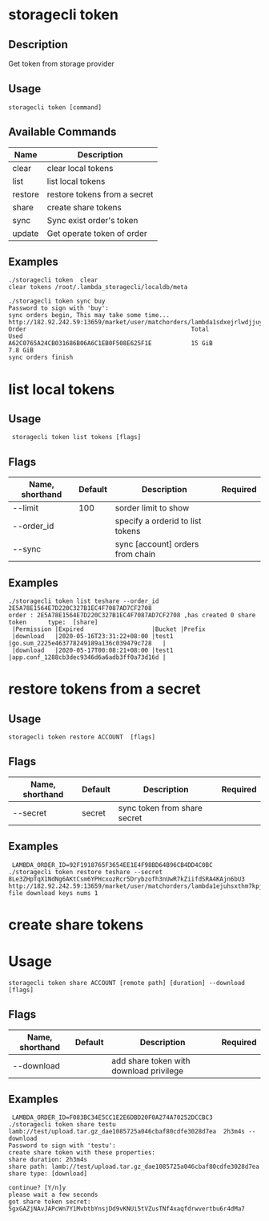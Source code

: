 # storagecli token

## Description

Get token from storage provider

## Usage
```
storagecli token [command]
```

## Available Commands

| Name| Description                                                                   |
| --------------- | --------------------- 
| clear  |clear local tokens|
| list  |list local tokens|
| restore  |restore tokens from a secret|
| share  |create share tokens|
| sync  |Sync exist order's token|
| update  |Get operate token of order|


## Examples
```
./storagecli token  clear
clear tokens /root/.lambda_storagecli/localdb/meta

./storagecli token sync buy
Password to sign with 'buy':
sync orders begin, This may take some time...
http://182.92.242.59:13659/market/user/matchorders/lambda1sdxejrlwdjjuyjffcqxawh252kq28w8vgwlqgg
Order                                              Total                Used
A62C0765A24CB031686B06A6C1EB0F508E625F1E           15 GiB               7.8 GiB
sync orders finish

```
# list local tokens

## Usage
```
 storagecli token list tokens [flags]
```
## Flags

| Name, shorthand| Default   | Description | Required                                                                  |
| --------------- | ----   | -------- | --------------------- 
| --limit  | 100 | sorder limit to show |
| --order_id  | | specify a orderid to list tokens |
| --sync  |  |  sync [account] orders from chain |

## Examples

```
./storagecli token list teshare --order_id 2E5A78E1564E7D220C327B1EC4F7087AD7CF2708  
order : 2E5A78E1564E7D220C327B1EC4F7087AD7CF2708 ,has created 0 share token 	 type:  [share]
 |Permission |Expired                   |Bucket |Prefix
 |download   |2020-05-16T23:31:22+08:00 |test1  |go.sum_2225e463778249189a136c039479c728   |
 |download   |2020-05-17T00:08:21+08:00 |test1  |app.conf_1288cb3dec9346d6a6adb3ff0a73d16d | 
```
 
# restore tokens from a secret

## Usage
```
storagecli token restore ACCOUNT  [flags]
```
## Flags

| Name, shorthand| Default   | Description | Required                                                                  |
| --------------- | ----   | -------- | --------------------- 
| --secret  | secret | sync token from share secret |

## Examples
```
 LAMBDA_ORDER_ID=92F1918765F3654EE1E4F98BD64B96CB4DD4C0BC  ./storagecli token restore teshare --secret 8Le3ZHpTqX1NdNg6AKtCsm6YPHcxozRcr5Drybzofh3nUwR7kZiifdSRA4KAjn6bU3  
http://182.92.242.59:13659/market/user/matchorders/lambda1ejuhsxthm7kpjz63eczlg28prrfje9vd22ma3x
file download keys nums 1
```

# create share tokens

# Usage
```
storagecli token share ACCOUNT [remote path] [duration] --download  [flags]
```
## Flags

| Name, shorthand| Default   | Description | Required                                                                  |
| --------------- | ----   | -------- | --------------------- 
| --download  |  | add share token with download privilege |

## Examples
```
 LAMBDA_ORDER_ID=F083BC34E5CC1E2E6DBD20F0A274A70252DCCBC3  ./storagecli token share testu lamb://test/upload.tar.gz_dae1085725a046cbaf80cdfe3028d7ea  2h3m4s --download
Password to sign with 'testu':
create share token with these properties:
share duration: 2h3m4s
share path: lamb://test/upload.tar.gz_dae1085725a046cbaf80cdfe3028d7ea
share type: [download]

continue? [Y/n]y
please wait a few seconds
got share token secret:
5gxGAZjNAvJAPcWn7Y1MvbtbYnsjDd9vKNUi5tVZusTNf4xaqfdrwvertbu6r4dMa7
```

